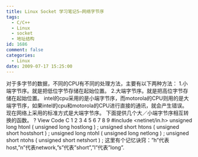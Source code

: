 ```yaml
---
title: Linux Socket 学习笔记5–网络字节序
tags:
  - C/C++
  - Linux
  - socket
  - 地址结构
id: 1686
comment: false
categories:
  - Linux
date: 2009-07-17 15:25:00
---
```


对于多字节的数据，不同的CPU有不同的处理方法，主要有以下两种方法：
1.小端字节序。就是把低位字节存储在起始位置。
2.大端字节序。就是把高位字节存储在起始位置。
intel的cpu采用的是小端字节序，而motorola的CPU则用的是大端字节序，如果intel的cpu和motorola的CPU进行直接的通讯，就会产生错误。
现在网络上采用的标准方式是大端字节序。
下面提供几个大／小端字节序相互转换的函数。
?
View Code
C
1
2
3
4
5
6
7
8
9
#include &lt;netinet/in.h&gt;
unsigned
long
htonl
(
unsigned
long
hostlong
)
;
unsigned
short
htons
(
unsigned
short
hostshort
)
;
unsigned
long
ntohl
(
unsigned
long
netlong
)
;
unsigned
short
ntohs
(
unsigned
short
netshort
)
;
这里有个记忆诀窍：”h”代表host,”n”代表network,”s”代表”short”,”l”代表”long”.